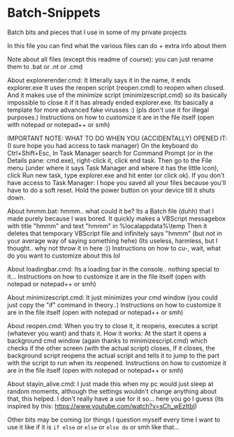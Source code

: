 # Batch-Snippets
Batch bits and pieces that I use in some of my private projects

In this file you can find what the various files can do + extra info about them

Note about all files (except this readme of course): you can just rename them to <file>.bat or <file>.nt or <file>.cmd


About explorerender.cmd:
It litterally says it in the name, it ends explorer.exe
It uses the reopen script (reopen.cmd) to reopen when closed.
And it makes use of the minimize script (minimizescript.cmd) so its basically impossible to close it if it has already ended explorer.exe.
Its basically a template for more advanced fake virusses :) (pls don't use it for illegal purposes.)
Instructions on how to customize it are in the file itself (open with notepad or notepad++ or smh)

IMPORTANT NOTE: WHAT TO DO WHEN YOU (ACCIDENTALLY) OPENED IT: (I sure hope you had access to task manager) On the keyboard do Ctrl+Shift+Esc,
In Task Manager search for Command Prompt (or in the Details pane: cmd.exe), right-click it, click end task. 
Then go to the File menu (under where it says Task Manager and where it has the little icon), click Run new task, type explorer.exe and hit enter (or click ok).
If you don't have access to Task Manager: I hope you saved all your files because you'll have to do a soft reset. Hold the power button on your device till it shuts down.


About hmmm.bat:
hmmm.. what could it be?
Its a Batch file (duhh) that I made purely because I was bored. It quickly makes a VBScript messagebox with title "hmmm" and text "hmmm" in %localappdata%\temp
Then it deletes that temporary VBScript file and infinitely says "hmmm" (but not in your average way of saying something hehe)
(Its useless, harmless, but I thought.. why not throw it in here :))
Instructions on how to cu-, wait, what do you want to customize about this lol


About loadingbar.cmd:
Its a loading bar in the console.. nothing special to it...
Instructions on how to customize it are in the file itself (open with notepad or notepad++ or smh)


About minimizescript.cmd:
It just minimizes your cmd window (you could just copy the "if" command in theory..)
Instructions on how to customize it are in the file itself (open with notepad or notepad++ or smh)


About reopen.cmd:
When you try to close it, it reopens, executes a script (whatever you want) and thats it.
How it works: At the start it opens a background cmd window (again thanks to minimizescript.cmd) which checks if the other screen (with the actual script) closes,
If it closes, the background script reopens the actual script and tells it to jump to the part with the script to run when its reopened.
Instructions on how to customize it are in the file itself (open with notepad or notepad++ or smh)


About stayin_alive.cmd:
I just made this when my pc would just sleep at random moments, although the settings wouldn't change anything about that, this helped.
I don't really have a use for it so... here you go I guess
(its inspired by this: https://www.youtube.com/watch?v=sCh_wEzItbI)


Other bits may be coming (or things I question myself every time I want to use it like if it is ``if else`` or ``else`` or ``else do`` or smh like that...
